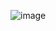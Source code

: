 
![image](https://user-images.githubusercontent.com/77579038/225479312-d3aed54b-087f-446d-be2e-d1a1a7bd2e70.png)

<!--
**osazeimohe/osazeimohe** is a ✨ _special_ ✨ repository because its `README.md` (this file) appears on your GitHub profile.

Here are some ideas to get you started:

- 🔭 I’m currently working on ...
- 🌱 I’m currently learning ...
- 👯 I’m looking to collaborate on ...
- 🤔 I’m looking for help with ...
- 💬 Ask me about ...
- 📫 How to reach me: ...
- 😄 Pronouns: ...
- ⚡ Fun fact: ...
-->
